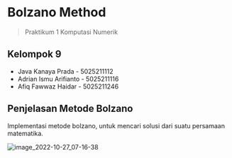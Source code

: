 # Bolzano Method

> Praktikum 1 Komputasi Numerik

## **Kelompok 9**
- Java Kanaya Prada - 5025211112
- Adrian Ismu Arifianto - 5025211116
- Afiq Fawwaz Haidar - 5025211246

## Penjelasan Metode Bolzano




Implementasi metode bolzano, untuk mencari solusi dari suatu persamaan matematika.

![image_2022-10-27_07-16-38](https://user-images.githubusercontent.com/87474722/198162620-5c12e87b-78bc-43b6-923c-d787b75d11f6.png)
